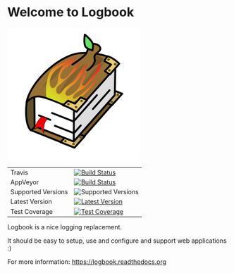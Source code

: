 # Welcome to Logbook

<img src="https://raw.githubusercontent.com/getlogbook/logbook/master/docs/_static/logbook-logo.png" width="300">

|                    |                             |
| ------------------ | --------------------------- |
| Travis             | [![Build Status][ti]][tl]   |
| AppVeyor           | [![Build Status][ai]][al]   |
| Supported Versions | ![Supported Versions][vi]   |
| Latest Version     | [![Latest Version][pi]][pl] |
| Test Coverage      | [![Test Coverage][ci]][cl]  |

Logbook is a nice logging replacement.

It should be easy to setup, use and configure and support web applications :)

For more information: https://logbook.readthedocs.org

[ti]: https://secure.travis-ci.org/getlogbook/logbook.svg?branch=master
[tl]: https://travis-ci.org/getlogbook/logbook
[ai]: https://ci.appveyor.com/api/projects/status/quu99exa26e06npp?svg=true
[vi]: https://img.shields.io/badge/python-2.7%2C3.5%2C3.6%2C3.7-green.svg
[di]: https://img.shields.io/pypi/dm/logbook.svg
[al]: https://ci.appveyor.com/project/vmalloc/logbook
[pi]: https://img.shields.io/pypi/v/logbook.svg
[pl]: https://pypi.org/pypi/Logbook
[ci]: https://coveralls.io/repos/getlogbook/logbook/badge.svg?branch=master&service=github
[cl]: https://coveralls.io/github/getlogbook/logbook?branch=master
